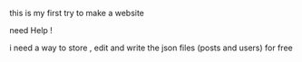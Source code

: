 this is my first try to make a website

need Help !

i need a way to store , edit and write the json files (posts and users) for free
